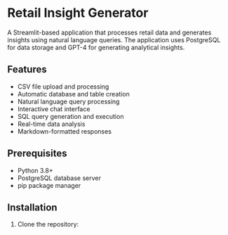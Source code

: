 # Retail Insight Generator

A Streamlit-based application that processes retail data and generates insights using natural language queries. The application uses PostgreSQL for data storage and GPT-4 for generating analytical insights.

## Features

- CSV file upload and processing
- Automatic database and table creation
- Natural language query processing
- Interactive chat interface
- SQL query generation and execution
- Real-time data analysis
- Markdown-formatted responses

## Prerequisites

- Python 3.8+
- PostgreSQL database server
- pip package manager

## Installation

1. Clone the repository:
